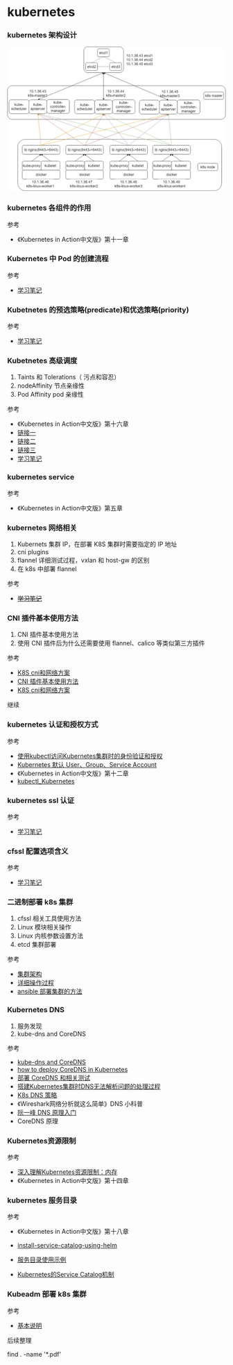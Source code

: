 # kubernetes

### kubernetes 架构设计
![](./images/architecture.png)

### kubernetes 各组件的作用

参考
* 《Kubernetes in Action中文版》第十一章

### Kubernetes 中 Pod 的创建流程

参考
* [学习笔记](./Kubetnetes_pod.md)

### Kubetnetes 的预选策略(predicate)和优选策略(priority)

参考
* [学习笔记](./Kubetnetes_pod.md)

### Kubetnetes 高级调度
1. Taints 和 Tolerations（ 污点和容忍）
2. nodeAffinity 节点亲缘性
3. Pod Affinity pod 亲缘性

参考
* 《Kubernetes in Action中文版》第十六章
* [链接一](https://www.cnblogs.com/breezey/p/9101666.html)
* [链接二](https://www.cnblogs.com/breezey/p/9101675.html)
* [链接三](https://www.cnblogs.com/breezey/p/9101677.html)
* [学习笔记](./Kubetnetes_pod.md)


### kubernetes service

参考
* 《Kubernetes in Action中文版》第五章

### kubernetes 网络相关
1. Kubernets 集群 IP，在部署 K8S 集群时需要指定的 IP 地址
2. cni plugins
3. flannel 详细测试过程，vxlan 和 host-gw 的区别
4. 在 k8s 中部署 flannel

参考
* [~~学习笔记~~](./kubernets_network.md)



### CNI 插件基本使用方法

1. CNI 插件基本使用方法
2. 使用 CNI 插件后为什么还需要使用 flannel、calico 等类似第三方插件

参考
* [K8S cni和网络方案](https://sq.163yun.com/blog/article/226877250389852160)
* [CNI 插件基本使用方法](./use_CNI_to_setup_network.md)
* [K8S cni和网络方案](./pdf/K8S_cni_network.pdf)



继续





### kubernetes 认证和授权方式

参考

* [使用kubectl访问Kubernetes集群时的身份验证和授权](https://tonybai.com/2018/06/14/the-authentication-and-authorization-of-kubectl-when-accessing-k8s-cluster/)
* [Kubernetes 默认 User、Group、Service Account](./default_user_group.md)
* 《Kubernetes in Action中文版》第十二章
* [kubectl_Kubernetes](./pdf/kubectl_Kubernetes.pdf)



### kubernetes ssl 认证

参考

* [学习笔记](./kubernetes_ssl.md)

### cfssl 配置选项含义

参考

* [学习笔记](./cfssl.md)

### 二进制部署 k8s 集群

1. cfssl 相关工具使用方法
2. Linux 模块相关操作
3. Linux 内核参数设置方法
4. etcd 集群部署

参考

* [集群架构](./k8s_ansible/kubernetes_install.md)
* [详细操作过程](./install.md)
* [ansible 部署集群的方法](https://github.com/gjmzj/kubeasz)

### Kubernetes DNS

1. 服务发现
2. kube-dns and CoreDNS

参考

* [kube-dns and CoreDNS](./dns/dns-01.md)
* [how to deploy CoreDNS in Kubernetes](./dns/dns-02.md)
* [部署 CoreDNS 和相关测试](./dns/dns-03.md)
* [搭建Kubernetes集群时DNS无法解析问题的处理过程](./dns/k8s_dns.pdf)
* [K8s DNS 策略](./dns/Kubernetes_DNS.pdf)
* 《Wireshark网络分析就这么简单》DNS 小科普
* [阮一峰 DNS 原理入门](http://www.ruanyifeng.com/blog/2016/06/dns.html)
* CoreDNS 原理



### Kubernetes资源限制

参考
* [深入理解Kubernetes资源限制：内存](pdf/Kuberneter_memory.pdf)
* 《Kubernetes in Action中文版》第十四章



### kubernetes 服务目录

参考

* 《Kubernetes in Action中文版》第十八章

* [install-service-catalog-using-helm](https://k8smeetup.github.io/docs/tasks/service-catalog/install-service-catalog-using-helm/)
* [ 服务目录使用示例](http://www.just4coding.com/blog/2019/08/10/service-catalog/)
* [Kubernetes的Service Catalog机制](https://blog.gmem.cc/service-catalog-of-kubernetes)



### Kubeadm 部署 k8s 集群

参考

* [基本说明](./Kubeadm.md)



后续整理

find . -name '*.pdf'



